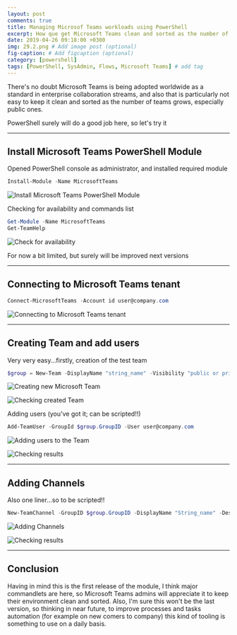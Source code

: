 ```yaml
---
layout: post
comments: true
title: Managing Microsof Teams workloads using PowerShell
excerpt: How que get Microsoft Teams clean and sorted as the number of teams grows, especially public ones.
date: 2019-04-26 09:18:00 +0300
img: 29.2.png # Add image post (optional)
fig-caption: # Add figcaption (optional)
category: [powershell]
tags: [PowerShell, SysAdmin, Flows, Microsoft Teams] # add tag
---
```


There's no doubt Microsoft Teams is being adopted worldwide as a standard in enterprise collaboration streams, and also that is particularly not easy to keep it clean and sorted as the number of teams grows, especially public ones.

PowerShell surely will do a good job here, so let's try it

---

## Install Microsoft Teams PowerShell Module
Opened PowerShell console as administrator, and installed required module

```powershell
Install-Module -Name MicrosoftTeams
```

![Install Microsoft Teams PowerShell Module]({{site.baseurl}}/assets/img/29.1.png)

Checking for availability and commands list

```powershell
Get-Module -Name MicrosoftTeams
Get-TeamHelp
```

![Check for availability]({{site.baseurl}}/assets/img/29.2.png)

For now a bit limited, but surely will be improved next versions

---

## Connecting to Microsoft Teams tenant
```powershell
Connect-MicrosoftTeams -Account id user@company.com
```

![Connecting to Microsoft Teams tenant]({{site.baseurl}}/assets/img/29.3.png)

---

## Creating Team and add users
Very very easy...firstly, creation of the test team

```powershell
$group = New-Team -DisplayName "string_name" -Visibility "public or private"
```

![Creating new Microsoft Team]({{site.baseurl}}/assets/img/29.4.png)

![Checking created Team]({{site.baseurl}}/assets/img/29.5.png)

Adding users (you've got it; can be scripted!!)
```powershell
Add-TeamUser -GroupId $group.GroupID -User user@company.com
```

![Adding users to the Team]({{site.baseurl}}/assets/img/29.6.png)

![Checking results]({{site.baseurl}}/assets/img/29.7.png)

---

## Adding Channels
Also one liner...so to be scripted!!

```powershell
New-TeamChannel -GroupID $group.GroupID -DisplayName "String_name" -Description "String_Description"
```

![Adding Channels]({{site.baseurl}}/assets/img/29.8.png)

![Checking results]({{site.baseurl}}/assets/img/29.9.png)

---

## Conclusion
Having in mind this is the first release of the module, I think major commandlets are here, so Microsoft Teams admins will appreciate it to keep their environment clean and sorted. Also, I'm sure this won't be the last version, so thinking in near future, to improve processes and tasks automation (for example on new comers to company) this kind of tooling is something to use on a daily basis.
